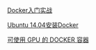 [Docker入门实战](http://blog.csdn.net/opensure/article/details/46490749)

[Ubuntu 14.04安装Docker](http://www.linuxidc.com/Linux/2014-08/105656.htm)

[可使用 GPU 的 DOCKER 容器](http://www.nvidia.cn/object/docker-container-cn.html)